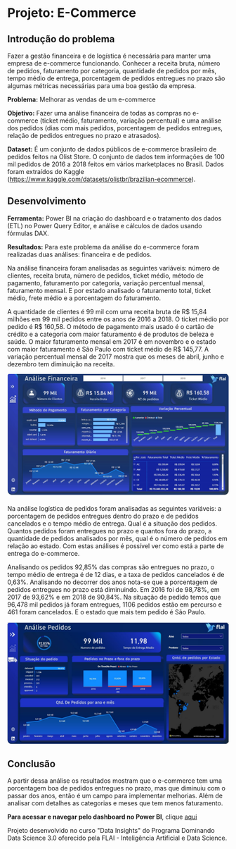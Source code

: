 # Projeto: E-Commerce

## Introdução do problema
Fazer a gestão financeira e de logística é necessária para manter uma empresa de e-commerce funcionando. Conhecer a receita bruta, número de pedidos, faturamento por categoria, quantidade de pedidos por mês, tempo médio de entrega, porcentagem de pedidos entregues no prazo são algumas métricas necessárias para uma boa gestão da empresa.

**Problema:** Melhorar as vendas de um e-commerce

**Objetivo:** Fazer uma análise financeira de todas as compras no e-commerce (ticket médio, faturamento, variação percentual) e uma análise dos pedidos (dias com mais pedidos, porcentagem de pedidos entregues, relação de pedidos entregues no prazo e atrasados).

**Dataset:** É um conjunto de dados públicos de e-commerce brasileiro de pedidos feitos na Olist Store. O conjunto de dados tem informações de 100 mil pedidos de 2016 a 2018 feitos em vários marketplaces no Brasil. Dados foram extraídos do Kaggle (https://www.kaggle.com/datasets/olistbr/brazilian-ecommerce).

## Desenvolvimento

**Ferramenta:** Power BI na criação do dashboard e o tratamento dos dados (ETL) no Power Query Editor, e análise e cálculos de dados usando fórmulas DAX.

**Resultados:** Para este problema da análise do e-commerce foram realizadas duas análises: financeira e de pedidos.

Na análise financeira foram analisadas as seguintes variáveis: número de clientes, receita bruta, número de pedidos, ticket médio, método de pagamento, faturamento por categoria, variação percentual mensal, faturamento mensal. E por estado analisado o faturamento total, ticket médio, frete médio e a porcentagem do faturamento.

A quantidade de clientes é 99 mil com uma receita bruta de R$ 15,84 milhões em 99 mil pedidos entre os anos de 2016 a 2018. O ticket médio por pedido é R$ 160,58. O método de pagamento mais usado é o cartão de crédito e a categoria com maior faturamento é de produtos de beleza e saúde. O maior faturamento mensal em 2017 é em novembro e o estado com maior faturamento é São Paulo com ticket médio de R$ 145,77. A variação percentual mensal de 2017 mostra que os meses de abril, junho  e dezembro tem diminuição na receita.

![](Dashboard1.jpg)

Na análise logística de pedidos foram analisadas as seguintes variáveis: a porcentagem de pedidos entregues dentro do prazo e de pedidos cancelados e o tempo médio de entrega. Qual é a situação dos pedidos. Quantos pedidos foram entregues no prazo e quantos fora do prazo, a quantidade de pedidos analisados por mês, qual é o número de pedidos em relação ao estado. Com estas análises é possível ver como está a parte de entrega do e-commerce.

Analisando os pedidos 92,85% das compras são entregues no prazo, o tempo médio de entrega é de 12 dias, e a taxa de pedidos cancelados é de 0,63%. Analisando no decorrer dos anos nota-se que a porcentagem de pedidos entregues no prazo está diminuindo. Em 2016 foi de 98,78%, em 2017 de 93,62% e em 2018 de 90,84%. Na situação de pedido temos que 96,478 mil pedidos já foram entregues, 1106 pedidos estão em percurso e 461 foram cancelados. E o estado que mais tem pedido é São Paulo.

![](Dashboard2.jpg)

## Conclusão

A partir dessa análise os resultados mostram que o e-commerce tem uma porcentagem boa de pedidos entregues no prazo, mas que diminuiu com o passar dos anos, então é um campo para implementar melhorias. Além de analisar com detalhes as categorias e meses que tem menos faturamento.

**Para acessar e navegar pelo dashboard no Power BI**, clique [aqui](https://app.powerbi.com/view?r=eyJrIjoiNjczZTRiODMtMDFlMC00NzRkLWJlYWYtMjY5Y2Y4MWRjNjg4IiwidCI6IjIxNzJiNmQzLWU1ZjgtNDYyYi04MGEyLTFmYWUyN2MzYmQ5YiJ9&pageName=ReportSection4f574e4d6caf08698bf4)

Projeto desenvolvido no curso "Data Insights" do Programa Dominando Data Science 3.0 oferecido pela FLAI - Inteligência Artificial e Data Science. 
